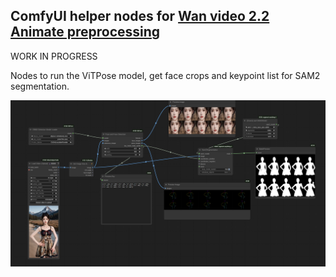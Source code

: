 ## ComfyUI helper nodes for [Wan video 2.2 Animate preprocessing](https://github.com/Wan-Video/Wan2.2/tree/main/wan/modules/animate/preprocess)

WORK IN PROGRESS

Nodes to run the ViTPose model, get face crops and keypoint list for SAM2 segmentation.

![wip_example](image.png)
